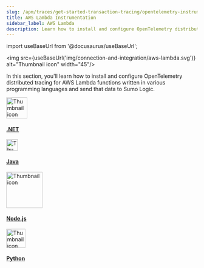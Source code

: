 ```yaml
---
slug: /apm/traces/get-started-transaction-tracing/opentelemetry-instrumentation/aws-lambda
title: AWS Lambda Instrumentation
sidebar_label: AWS Lambda
description: Learn how to install and configure OpenTelemetry distributed tracing for AWS Lambda functions and send data to Sumo Logic.
---
```


import useBaseUrl from '@docusaurus/useBaseUrl';

<img src={useBaseUrl('img/connection-and-integration/aws-lambda.svg')} alt="Thumbnail icon" width="45"/>

In this section, you'll learn how to install and configure OpenTelemetry distributed tracing for AWS Lambda functions written in various programming languages and send that data to Sumo Logic.

<div className="box-wrapper" markdown="1">
<div className="box smallbox card">
  <div className="container">
  <a href={useBaseUrl('/docs/apm/traces/get-started-transaction-tracing/opentelemetry-instrumentation/aws-lambda/dotnet')}><img src='https://upload.wikimedia.org/wikipedia/commons/thumb/e/ee/.NET_Core_Logo.svg/512px-.NET_Core_Logo.svg.png' alt="Thumbnail icon" width="55"/><h4>.NET</h4></a>
  </div>
</div>
<div className="box smallbox card">
  <div className="container">
  <a href={useBaseUrl('/docs/apm/traces/get-started-transaction-tracing/opentelemetry-instrumentation/aws-lambda/java')}><img src='https://upload.wikimedia.org/wikipedia/en/thumb/3/30/Java_programming_language_logo.svg/131px-Java_programming_language_logo.svg.png' alt="Thumbnail icon" width="30"/><h4>Java</h4></a>
  </div>
</div>
<div className="box smallbox card">
  <div className="container">
  <a href={useBaseUrl('/docs/apm/traces/get-started-transaction-tracing/opentelemetry-instrumentation/aws-lambda/nodejs')}><img src='https://upload.wikimedia.org/wikipedia/commons/d/d9/Node.js_logo.svg' alt="Thumbnail icon" width="95"/><h4>Node.js</h4></a>
  </div>
</div>
<div className="box smallbox card">
  <div className="container">
  <a href={useBaseUrl('/docs/apm/traces/get-started-transaction-tracing/opentelemetry-instrumentation/aws-lambda/python')}><img src='https://upload.wikimedia.org/wikipedia/commons/c/c3/Python-logo-notext.svg' alt="Thumbnail icon" width="50"/><h4>Python</h4></a>
  </div>
</div>
</div>
